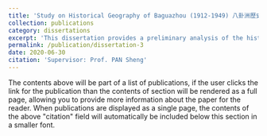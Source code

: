 ```yaml
---
title: 'Study on Historical Geography of Baguazhou (1912-1949) 八卦洲歷史地理研究'
collection: publications
category: dissertations
excerpt: 'This dissertation provides a preliminary analysis of the historical geography of Baguazhou 八卦洲 from 1912 to 1949, covering key topics such as natural geography, political boundaries, population, and economic development during this period. By clarifying the fundamental historical and geographical issues, the study identifies a clear diachronic development of Baguazhou, which can be divided into two distinct phases, with 1927 serving as a key turning point. This division highlights the existence of a "threshold" in the region’s development, influenced not only by the natural geographical environment but, more importantly, by the prevailing models and mechanisms of development. This underscores the significance of social factors in shaping the regional historical geography. Additionally, the study of Baguazhou's regional historical geography serves as a valuable case study, offering insights that may be applied to the research of other related historical topics.'
permalink: /publication/dissertation-3
date: 2020-06-30
citation: 'Supervisor: Prof. PAN Sheng'
---
```


The contents above will be part of a list of publications, if the user clicks the link for the publication than the contents of section will be rendered as a full page, allowing you to provide more information about the paper for the reader. When publications are displayed as a single page, the contents of the above "citation" field will automatically be included below this section in a smaller font.
